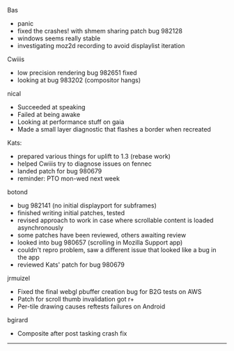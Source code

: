 Bas
* panic
* fixed the crashes! with shmem sharing patch bug 982128
* windows seems really stable
* investigating moz2d recording to avoid displaylist iteration

Cwiiis
* low precision rendering bug 982651 fixed
* looking at bug 983202 (compositor hangs)

nical
* Succeeded at speaking
* Failed at being awake
* Looking at performance stuff on gaia
* Made a small layer diagnostic that flashes a border when recreated

Kats:
* prepared various things for uplift to 1.3 (rebase work)
* helped Cwiiis try to diagnose issues on fennec
* landed patch for bug 980679
* reminder: PTO mon-wed next week

botond
* bug 982141 (no initial displayport for subframes)
* finished writing initial patches, tested
* revised approach to work in case where scrollable content is loaded asynchronously
* some patches have been reviewed, others awaiting review
* looked into bug 980657 (scrolling in Mozilla Support app)
* couldn't repro problem, saw a different issue that looked like a bug in the app
* reviewed Kats' patch for bug 980679

jrmuizel
* Fixed the final webgl pbuffer creation bug for B2G tests on AWS
* Patch for scroll thumb invalidation got r+
* Per-tile drawing causes reftests failures on Android

bgirard
* Composite after post tasking crash fix

________________


